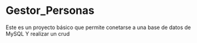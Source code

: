 # Gestor_Personas
Este es un proyecto básico que permite conetarse a una base de datos de MySQL Y realizar un crud
